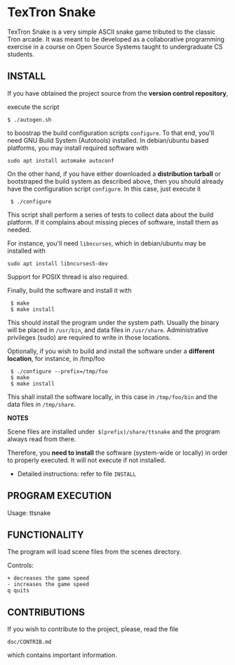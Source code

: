 
 TexTron Snake
 ==============================

 TexTron Snake is a very simple ASCII snake game tributed to the classic
 Tron arcade. It was meant to be developed as a collaborative programming
 exercise in a course on Open Source Systems taught to undergraduate CS
 students.

 INSTALL
 --------------------------------------------------


 If you have obtained the project source from the __version control repository__,

 execute the script 

 ```
 $ ./autogen.sh
 ```

to boostrap the build configuration scripts `configure`. To that end, you'll 
need GNU Build System (Autotools) installed. In debian/ubuntu based platforms, 
you may install required software with

```
sudo apt install automake autoconf
```

On the other hand, if you have either downloaded a __distribution tarball__ or 
bootstraped the build system as described above, then you should already have 
the configuration script `configure`. In this case, just execute it

```
 $ ./configure
```

This script shall perform a series of tests to collect data about
the build platform. If it complains about missing pieces of software,
install them as needed.

For instance, you'll need `libncurses`, which in debian/ubuntu may be
installed with

```
sudo apt install libncurses5-dev
```

Support for POSIX thread is also required.

Finally, build the software and install it with

```
 $ make
 $ make install
```

This should install the program under the system path. Usually the binary
will be placed in `/usr/bin`, and data files in `/usr/share`. Administrative
privileges (sudo) are required to write in those locations.



Optionally, if you wish to build and install the software under a __different
location__, for instance, in /tmp/foo

```
 $ ./configure --prefix=/tmp/foo
 $ make
 $ make install
```

This shall install the software locally, in this case in `/tmp/foo/bin`
and the data files in `/tmp/share`. 

__NOTES__

 Scene files are installed under` $(prefix)/share/ttsnake`
 and the program always read from there. 
 
 Therefore, you __need to install__ the software (system-wide or locally) 
 in order to properly executed. It will not execute if not installed.


 * Detailed instructions: refer to file `INSTALL`

 PROGRAM EXECUTION
 --------------------------------------------------

 Usage:  ttsnake


 FUNCTIONALITY
 --------------------------------------------------

 The program will load scene files from the scenes directory.

 Controls:

	+ decreases the game speed
	- increases the game speed 
	q quits

CONTRIBUTIONS
--------------------------------------------------

If you wish to contribute to the project, please, read the file

```
doc/CONTRIB.md
```

which contains important information.